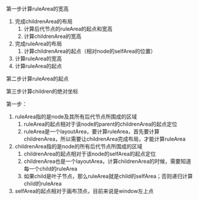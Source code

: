 第一步计算ruleArea的宽高

1. 完成childrenArea的布局
   1. 计算后代节点的ruleArea的起点和宽高
   2. 计算childrenArea的宽高
2. 完成ruleArea的布局
   1. 计算childrenArea的起点（相对node的selfArea的位置）
3. 计算ruleArea的宽高
4. 计算ruleArea的起点

第二步计算ruleArea的起点

第三步计算children的绝对坐标



第一步：

1. ruleArea指的是node及其所有后代节点所围成的区域
   1. ruleArea的起点相对于该node的parent的childrenArea的起点定位
   2. ruleArea是一个layoutArea，要计算ruleArea，首先要计算childrenArea，所以需要让childrenArea完成布局，才能计算ruleArea
2. childrenArea指的是node的所有后代节点所围成的区域
   1. childrenArea的起点相对于该node的selfArea的起点定位
   2. childrenArea也是一个layoutArea，计算childrenArea的时候，需要知道每一个child的ruleArea
   3. 如果child是叶子节点，那么ruleArea就是child的selfArea；否则递归计算child的ruleArea
3. selfArea的起点相对于画布顶点，目前来说是window左上点









